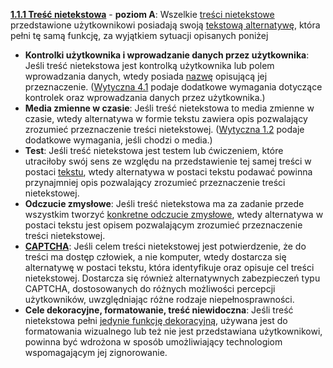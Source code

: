 [**1.1.1 Treść nietekstowa**](https://wcag.lepszyweb.pl/#non-text-content) - **poziom A**: Wszelkie <a href="#" data-toggle="tooltip" data-original-title="{{site.data.glossary.tresc_nietekstowa | strip_html | replace: '*', ''}}">treści nietekstowe</a> przedstawione użytkownikowi posiadają swoją <a href="#" data-toggle="tooltip" data-original-title="{{site.data.glossary.alternatywa_tekstowa | strip_html | replace: '*', ''}}">tekstową alternatywę</a>, która pełni tę samą funkcję, za wyjątkiem sytuacji opisanych poniżej

  - **Kontrolki użytkownika i wprowadzanie danych przez użytkownika**: Jeśli treść nietekstowa jest kontrolką użytkownika lub polem wprowadzania danych, wtedy posiada <a href="#" data-toggle="tooltip" data-original-title="{{site.data.glossary.nazwa | strip_html | replace: '*', ''}}">nazwę</a> opisującą jej przeznaczenie. ([Wytyczna 4.1](glosy-rzetelnosc#wytyczna-41-kompatybilność-zmaksymalizowanie-kompatybilności-z-obecnymi-oraz-przyszłymi-programami-użytkowników-w-tym-z-technologiami-wspomagającymi) podaje dodatkowe wymagania dotyczące kontrolek oraz wprowadzania danych przez użytkownika.)
  - **Media zmienne w czasie**: Jeśli treść nietekstowa to media zmienne w czasie, wtedy alternatywa w formie tekstu zawiera opis pozwalający zrozumieć przeznaczenie treści nietekstowej. ([Wytyczna 1.2](glosy-postrzegalnosc#wytyczna-12-media-zmienne-w-czasie-należy-dostarczyć-alternatywę-dla-mediów-zmiennych-w-czasie) podaje dodatkowe wymagania, jeśli chodzi o media.)
  - **Test**: Jeśli treść nietekstowa jest testem lub ćwiczeniem, które utraciłoby swój sens ze względu na przedstawienie tej samej treści w postaci <a href="#" data-toggle="tooltip" data-original-title="{{site.data.glossary.tekst | strip_html | replace: '*', ''}}">tekstu</a>, wtedy alternatywa w postaci tekstu podawać powinna przynajmniej opis pozwalający zrozumieć przeznaczenie treści nietekstowej.
  - **Odczucie zmysłowe**: Jeśli treść nietekstowa ma za zadanie przede wszystkim tworzyć <a href="#" data-toggle="tooltip" data-original-title="{{site.data.glossary.konkretne_odczucie_zmyslowe | strip_html | replace: '*', ''}}">konkretne odczucie zmysłowe</a>, wtedy alternatywa w postaci tekstu jest opisem pozwalającym zrozumieć przeznaczenie treści nietekstowej.
  - **<a href="#" data-toggle="tooltip" data-original-title="{{site.data.glossary.CAPTCHA | strip_html | replace: '*', ''}}">CAPTCHA</a>**: Jeśli celem treści nietekstowej jest potwierdzenie, że do treści ma dostęp człowiek, a nie komputer, wtedy dostarcza się alternatywę w postaci tekstu, która identyfikuje oraz opisuje cel treści nietekstowej. Dostarcza się również alternatywnych zabezpieczeń typu CAPTCHA, dostosowanych do różnych możliwości percepcji użytkowników, uwzględniając różne rodzaje niepełnosprawności.
  - **Cele dekoracyjne, formatowanie, treść niewidoczna**: Jeśli treść nietekstowa pełni  <a href="#" data-toggle="tooltip" data-original-title="{{site.data.glossary.wylacznie_dekoracyjny | strip_html | replace: '*', ''}}">jedynie funkcję dekoracyjną</a>, używana jest do formatowania wizualnego lub też nie jest przedstawiana użytkownikowi, powinna być wdrożona w sposób umożliwiający technologiom wspomagającym jej zignorowanie.
